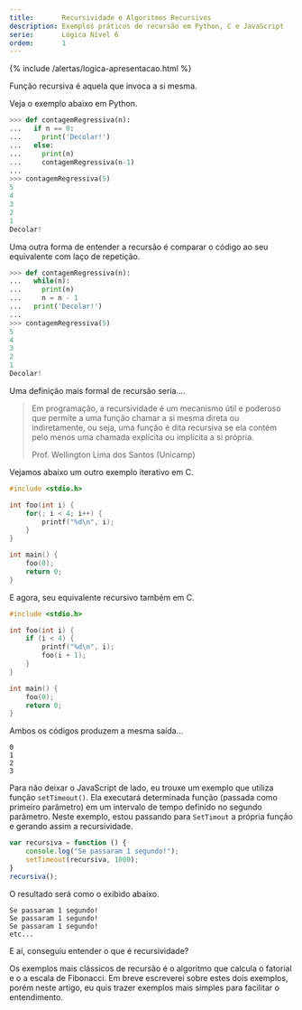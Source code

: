 ```yaml
---
title:       Recursividade e Algoritmos Recursivos
description: Exemplos práticos de recursão em Python, C e JavaScript
serie:       Lógica Nível 6
ordem:       1
---
```


{% include /alertas/logica-apresentacao.html %}

Função recursiva é aquela que invoca a si mesma.

Veja o exemplo abaixo em Python.

```python
>>> def contagemRegressiva(n):
...   if n == 0:
...     print('Decolar!')
...   else:
...     print(n)
...     contagemRegressiva(n-1)
... 
>>> contagemRegressiva(5)
5
4
3
2
1
Decolar!
```

Uma outra forma de entender a recursão é comparar o código ao seu equivalente com laço de repetição.

```python
>>> def contagemRegressiva(n):
...   while(n):
...     print(n)
...     n = n - 1
...   print('Decolar!')
... 
>>> contagemRegressiva(5)
5
4
3
2
1
Decolar!
```

Uma definição mais formal de recursão seria....

> Em programação, a recursividade é um mecanismo útil e poderoso que permite a uma função chamar a si mesma direta ou
> indiretamente, ou seja, uma função é dita recursiva se ela contém pelo menos uma chamada explícita ou implícita a si 
> própria.
>
> Prof. Wellington Lima dos Santos (Unicamp)


Vejamos abaixo um outro exemplo iterativo em C.

```c
#include <stdio.h>

int foo(int i) {
    for(; i < 4; i++) {
        printf("%d\n", i);
    }
}

int main() {
    foo(0);
    return 0;
}
```

E agora, seu equivalente recursivo também em C.

```c
#include <stdio.h>

int foo(int i) {
    if (i < 4) {
        printf("%d\n", i);
        foo(i + 1);
    }
}

int main() {
    foo(0);
    return 0;
}
```

Ambos os códigos produzem a mesma saída...

```
0
1
2
3
```

Para não deixar o JavaScript de lado, eu trouxe um exemplo que utiliza função `setTimeout()`. Ela executará determinada
função (passada como primeiro parâmetro) em um intervalo de tempo definido no segundo parâmetro. Neste exemplo, estou
passando para `SetTimout` a própria função e gerando assim a recursividade.

```javascript
var recursiva = function () {
    console.log("Se passaram 1 segundo!");
    setTimeout(recursiva, 1000);
}
recursiva();
```

O resultado será como o exibido abaixo.

```
Se passaram 1 segundo!
Se passaram 1 segundo!
Se passaram 1 segundo!
etc...
```

E aí, conseguiu entender o que é recursividade?

Os exemplos mais clássicos de recursão é o algoritmo que calcula o fatorial e o a escala de Fibonacci. Em breve 
escreverei sobre estes dois exemplos, porém neste artigo, eu quis trazer exemplos mais simples para facilitar o entendimento.